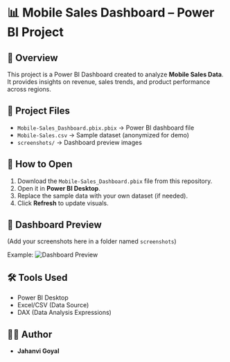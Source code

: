 # 📊 Mobile Sales Dashboard – Power BI Project

## 🔎 Overview
This project is a Power BI Dashboard created to analyze **Mobile Sales Data**.  
It provides insights on revenue, sales trends, and product performance across regions.

## 📂 Project Files
- `Mobile-Sales_Dashboard.pbix.pbix` → Power BI dashboard file
- `Mobile-Sales.csv` → Sample dataset (anonymized for demo)
- `screenshots/` → Dashboard preview images

## 🚀 How to Open
1. Download the `Mobile-Sales_Dashboard.pbix` file from this repository.
2. Open it in **Power BI Desktop**.
3. Replace the sample data with your own dataset (if needed).
4. Click **Refresh** to update visuals.

## 📸 Dashboard Preview
(Add your screenshots here in a folder named `screenshots`)

Example:
![Dashboard Preview](dashboard.png)

## 🛠️ Tools Used
- Power BI Desktop
- Excel/CSV (Data Source)
- DAX (Data Analysis Expressions)

## 👩‍💻 Author
- **Jahanvi Goyal**  
